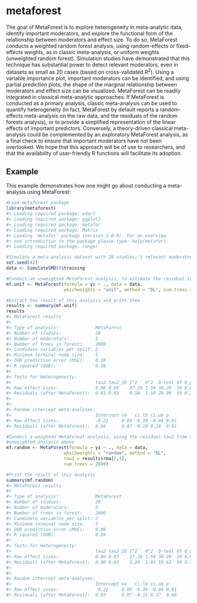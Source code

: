 <!-- README.md is generated from README.Rmd. Please edit that file -->
metaforest
==========

The goal of MetaForest is to explore heterogeneity in meta-analytic data, identify important moderators, and explore the functional form of the relationship between moderators and effect size. To do so, MetaForest conducts a weighted random forest analysis, using random-effects or fixed-effects weights, as in classic meta-analysis, or uniform weights (unweighted random forest). Simulation studies have demonstrated that this technique has substantial power to detect relevant moderators, even in datasets as small as 20 cases (based on cross-validated *R*<sup>2</sup>). Using a variable importance plot, important moderators can be identified, and using partial prediction plots, the shape of the marginal relationship between moderators and effect size can be visualized. MetaForest can be readily integrated in classical meta-analytic approaches: If MetaForest is conducted as a primary analysis, classic meta-analysis can be used to quantify heterogeneity (in fact, MetaForest by default reports a random-effects meta-analysis on the raw data, and the residuals of the random forests analysis), or to provide a simplified representation of the linear effects of important predictors. Conversely, a theory-driven classical meta-analysis could be complemented by an exploratory MetaForest analysis, as a final check to ensure that important moderators have not been overlooked. We hope that this approach will be of use to researchers, and that the availability of user-friendly R functions will facilitate its adoption.

Example
-------

This example demonstrates how one might go about conducting a meta-analysis using MetaForest:

``` r
#Load metaforest package
library(metaforest)
#> Loading required package: edarf
#> Loading required package: ggplot2
#> Loading required package: metafor
#> Loading required package: Matrix
#> Loading 'metafor' package (version 2.0-0). For an overview 
#> and introduction to the package please type: help(metafor).
#> Loading required package: ranger

#Simulate a meta-analysis dataset with 20 studies, 1 relevant moderator, and 4 irrelevant moderators
set.seed(42)
data <- SimulateSMD()$training

#Conduct an unweighted MetaForest analysis, to estimate the residual tau2
mf.unif <- MetaForest(formula = yi ~ ., data = data,
                      whichweights = "unif", method = "DL", num.trees = 2000)

#Extract the result of this analysis and print them
results <- summary(mf.unif)
results
#> MetaForest results
#>                                          
#> Type of analysis:              MetaForest
#> Number of studies:             20        
#> Number of moderators:          5         
#> Number of trees in forest:     2000      
#> Candidate variables per split: 2         
#> Minimum terminal node size:    5         
#> OOB prediction error (MSE):    0.10      
#> R squared (OOB):               0.30      
#> 
#> Tests for Heterogeneity: 
#>                                tau2 tau2_SE I^2   H^2  Q-test df Q_p 
#> Raw effect sizes:              0.06 0.05    37.26 1.59 30.29  19 0.05
#> Residuals (after MetaForest):  0.01 0.03    9.50  1.10 20.99  19 0.34
#> 
#> 
#> Random intercept meta-analyses:
#>                                Intercept se   ci.lb ci.ub p   
#> Raw effect sizes:              -0.21     0.09 -0.39 -0.04 0.01
#> Residuals (after MetaForest):  0.04      0.07 -0.10 0.18  0.61

#Conduct a weighted MetaForest analysis, using the residual tau2 from the
#unweighted analysis above
mf.random <- MetaForest(formula = yi ~ ., data = data,
                      whichweights = "random", method = "DL", 
                      tau2 = results$rma[2,1],
                      num.trees = 2000)

#Print the result of this analysis
summary(mf.random)
#> MetaForest results
#>                                          
#> Type of analysis:              MetaForest
#> Number of studies:             20        
#> Number of moderators:          5         
#> Number of trees in forest:     2000      
#> Candidate variables per split: 2         
#> Minimum terminal node size:    5         
#> OOB prediction error (MSE):    0.09      
#> R squared (OOB):               0.34      
#> 
#> Tests for Heterogeneity: 
#>                                tau2 tau2_SE I^2   H^2  Q-test df Q_p 
#> Raw effect sizes:              0.06 0.05    37.26 1.59 30.29  19 0.05
#> Residuals (after MetaForest):  0.00 0.03    3.20  1.03 19.63  19 0.42
#> 
#> 
#> Random intercept meta-analyses:
#>                                Intercept se   ci.lb ci.ub p   
#> Raw effect sizes:              -0.21     0.09 -0.39 -0.04 0.01
#> Residuals (after MetaForest):  0.03      0.07 -0.11 0.17  0.66
```
